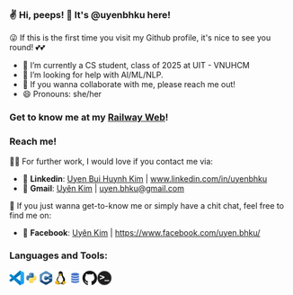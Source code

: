 ### ✌️ Hi, peeps! 👋 It's @uyenbhku here!
😜 If this is the first time you visit my Github profile, it's nice to see you round! 💕💕

- 🔭 I’m currently a CS student, class of 2025 at UIT - VNUHCM 
- 🤔 I’m looking for help with AI/ML/NLP. 
- 💬 If you wanna collaborate with me, please reach me out! 
- 😄 Pronouns: she/her 

### Get to know me at my <a href="https://uyenbhku.up.railway.app/">Railway Web</a>!

### Reach me!
👩‍💻 For further work, I would love if you contact me via:
- 📘 **Linkedin**: <a href="https://www.linkedin.com/in/uyenbhku" >Uyen Bui Huynh Kim</a> | www.linkedin.com/in/uyenbhku
- 📧 **Gmail**: <a href="mailto:uyen.bhku@gmail.com" >Uyên Kim</a> | uyen.bhku@gmail.com

💬 If you just wanna get-to-know me or simply have a chit chat, feel free to find me on:
- 🌱 **Facebook**: <a href="https://www.facebook.com/uyen.bhku/" >Uyên Kim</a> | https://www.facebook.com/uyen.bhku/


### Languages and Tools:

<img align="left" alt="Visual Studio Code" width="26px" src="https://raw.githubusercontent.com/github/explore/80688e429a7d4ef2fca1e82350fe8e3517d3494d/topics/visual-studio-code/visual-studio-code.png" />
<img align="left" alt="Python" width="26px" src="https://raw.githubusercontent.com/github/explore/80688e429a7d4ef2fca1e82350fe8e3517d3494d/topics/python/python.png" />
<img align="left" alt="C++" width="26px" src="https://raw.githubusercontent.com/github/explore/80688e429a7d4ef2fca1e82350fe8e3517d3494d/topics/cpp/cpp.png" />
<img align="left" alt="Linux" width="26px" src="https://raw.githubusercontent.com/github/explore/80688e429a7d4ef2fca1e82350fe8e3517d3494d/topics/linux/linux.png" />
<img align="left" alt="SQL" width="26px" src="https://raw.githubusercontent.com/github/explore/80688e429a7d4ef2fca1e82350fe8e3517d3494d/topics/sql/sql.png" />
<img align="left" alt="GitHub" width="26px" src="https://raw.githubusercontent.com/github/explore/78df643247d429f6cc873026c0622819ad797942/topics/github/github.png" />
<img align="left" alt="Terminal" width="26px" src="https://raw.githubusercontent.com/github/explore/80688e429a7d4ef2fca1e82350fe8e3517d3494d/topics/terminal/terminal.png" />




<!--
**uyenbhku/uyenbhku** is a ✨ _special_ ✨ repository because its `README.md` (this file) appears on your GitHub profile.
-->


